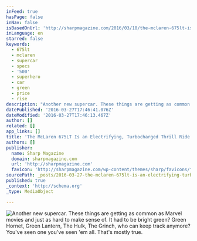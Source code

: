```yaml
---
inFeed: true
hasPage: false
inNav: false
isBasedOnUrl: 'http://sharpmagazine.com/2016/03/18/the-mclaren-675lt-is-an-electrifying-turbocharged-thrill-ride/'
inLanguage: en
starred: false
keywords:
  - 675lt
  - mclaren
  - supercar
  - specs
  - '500'
  - superhero
  - car
  - green
  - price
  - rise
description: "Another new supercar. These things are getting as common as Marvel movies and just as hard to make sense of. It had to be bright green? Green Hornet, Green Lantern, The Hulk, The Grinch, who can keep track anymore? You've seen one you've seen 'em all. That's mostly true."
datePublished: '2016-03-27T17:46:41.076Z'
dateModified: '2016-03-27T17:46:13.467Z'
author: []
related: []
app_links: []
title: 'The McLaren 675LT Is an Electrifying, Turbocharged Thrill Ride'
authors: []
publisher:
  name: Sharp Magazine
  domain: sharpmagazine.com
  url: 'http://sharpmagazine.com'
  favicon: 'http://sharpmagazine.com/wp-content/themes/sharp/favicons/favicon-16x16.png'
sourcePath: _posts/2016-03-27-the-mclaren-675lt-is-an-electrifying-turbocharged-thrill-ri.md
published: true
_context: 'http://schema.org'
_type: MediaObject

---
```

![Another new supercar. These things are getting as common as Marvel movies and just as hard to make sense of. It had to be bright green? Green Hornet, Green Lantern, The Hulk, The Grinch, who can keep track anymore? You've seen one you've seen 'em all. That's mostly true.](https://s3-us-west-2.amazonaws.com/the-grid-img/p/2d662556d82e201094a475f5ca39983170adeac1.jpg)